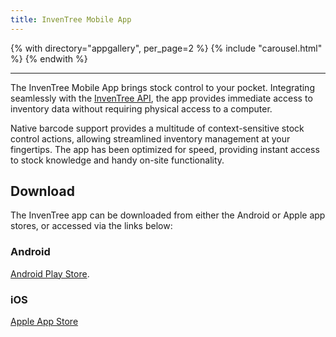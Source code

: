 ```yaml
---
title: InvenTree Mobile App
---
```


{% with directory="appgallery", per_page=2 %}
{% include "carousel.html" %}
{% endwith %}

-----

The InvenTree Mobile App brings stock control to your pocket. Integrating seamlessly with the [InvenTree API](../extend/api.md), the app provides immediate access to inventory data without requiring physical access to a computer.

Native barcode support provides a multitude of context-sensitive stock control actions, allowing streamlined inventory management at your fingertips. The app has been optimized for speed, providing instant access to stock knowledge and handy on-site functionality.

## Download

The InvenTree app can be downloaded from either the Android or Apple app stores, or accessed via the links below:

### Android

<span class='fab fa-android'></span> [Android Play Store](https://play.google.com/store/apps/details?id=inventree.inventree_app).

### iOS

<span class='fab fa-apple'></span> [Apple App Store](https://apps.apple.com/au/app/inventree/id1581731101#?platform=iphone)
